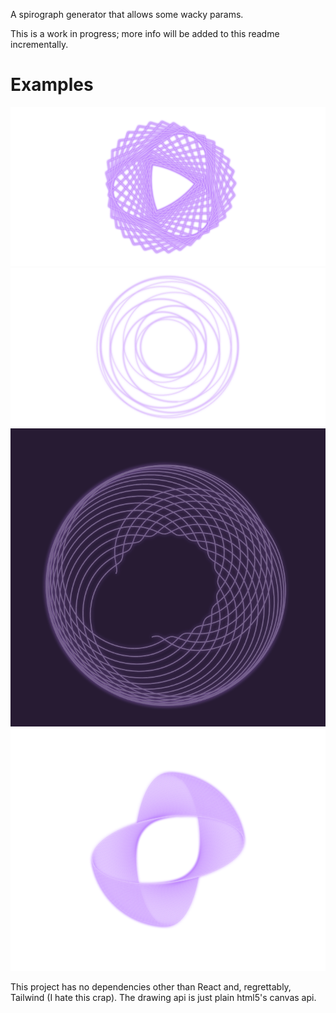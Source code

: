 A spirograph generator that allows some wacky params.

This is a work in progress; more info will be added to this readme incrementally.

# Examples

![Example 1](example-images/ex1.png)
![Example 2](example-images/ex2.png)
![Example 3](example-images/ex.5.png)
![Example 4](example-images/ex.6.png)

This project has no dependencies other than React and, regrettably, Tailwind (I hate this crap). The drawing api is just plain html5's canvas api.
